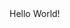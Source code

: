 

<!DOCTYPE html>
<html>
 
<head>
    <title>
        First Web Page
    </title>
</head>
 
<body>
    Hello World!
</body>
 
</html>
